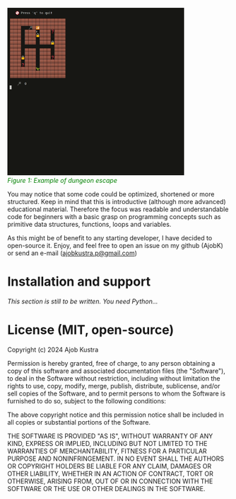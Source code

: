 <p style="color: green;>

██████  ██    ██ ███    ██  ██████  ███████  ██████  ███    ██     ███████ ███████  ██████  █████  ██████  ███████ 
██   ██ ██    ██ ████   ██ ██       ██      ██    ██ ████   ██     ██      ██      ██      ██   ██ ██   ██ ██      
██   ██ ██    ██ ██ ██  ██ ██   ███ █████   ██    ██ ██ ██  ██     █████   ███████ ██      ███████ ██████  █████   
██   ██ ██    ██ ██  ██ ██ ██    ██ ██      ██    ██ ██  ██ ██     ██           ██ ██      ██   ██ ██      ██      
██████   ██████  ██   ████  ██████  ███████  ██████  ██   ████     ███████ ███████  ██████ ██   ██ ██      ███████ 
                                                                                                                   
</p>

Ajob Kustra 2022, Guest lecture material (MIT License).
Introduction to programming with Python (Advanced Example)  

CLI adventure game written in Python.

<figure>
    <p align="center">
        <img src="assets/promotional/dungeon_escape.gif" width="400px" alt="example video"/>
        <br>
        <em>Figure 1: Example of dungeon escape</em>
    </p>
</figure>

You may notice that some code could be optimized, shortened or more structured.
Keep in mind that this is introductive (although more advanced) educational material.
Therefore the focus was readable and understandable code for beginners with a basic grasp
on programming concepts such as primitive data structures, functions, loops and variables.

As this might be of benefit to any starting developer, I have decided to open-source it.
Enjoy, and feel free to open an issue on my github (AjobK) or send an e-mail (ajobkustra.p@gmail.com)

# Installation and support

*This section is still to be written. You need Python...*

# License (MIT, open-source)

Copyright (c) 2024 Ajob Kustra

Permission is hereby granted, free of charge, to any person obtaining a copy
of this software and associated documentation files (the "Software"), to deal
in the Software without restriction, including without limitation the rights
to use, copy, modify, merge, publish, distribute, sublicense, and/or sell
copies of the Software, and to permit persons to whom the Software is
furnished to do so, subject to the following conditions:

The above copyright notice and this permission notice shall be included in all
copies or substantial portions of the Software.

THE SOFTWARE IS PROVIDED "AS IS", WITHOUT WARRANTY OF ANY KIND, EXPRESS OR
IMPLIED, INCLUDING BUT NOT LIMITED TO THE WARRANTIES OF MERCHANTABILITY,
FITNESS FOR A PARTICULAR PURPOSE AND NONINFRINGEMENT. IN NO EVENT SHALL THE
AUTHORS OR COPYRIGHT HOLDERS BE LIABLE FOR ANY CLAIM, DAMAGES OR OTHER
LIABILITY, WHETHER IN AN ACTION OF CONTRACT, TORT OR OTHERWISE, ARISING FROM,
OUT OF OR IN CONNECTION WITH THE SOFTWARE OR THE USE OR OTHER DEALINGS IN THE
SOFTWARE.